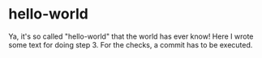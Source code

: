 # hello-world
Ya, it's so called "hello-world" that the world has ever know!
Here  I wrote some text for doing step 3. 
For the checks, a commit has to be executed. 
